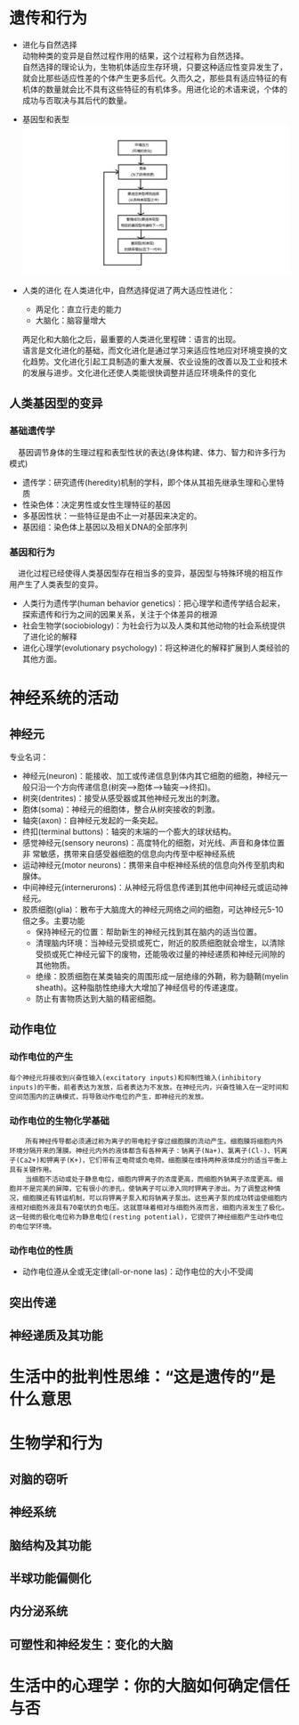 # 遗传和行为  
+ 进化与自然选择  
    动物种类的变异是自然过程作用的结果，这个过程称为自然选择。  
    自然选择的理论认为，生物机体适应生存环境，只要这种适应性变异发生了，就会比那些适应性差的个体产生更多后代。久而久之，那些具有适应特征的有机体的数量就会比不具有这些特征的有机体多。用进化论的术语来说，个体的成功与否取决与其后代的数量。 

+ 基因型和表型  
  ![自然选择如何发生](./images/3.1.png) 

+ 人类的进化
    在人类进化中，自然选择促进了两大适应性进化：
    + 两足化：直立行走的能力
    + 大脑化：脑容量增大

    两足化和大脑化之后，最重要的人类进化里程碑：语言的出现。  
    语言是文化进化的基础，而文化进化是通过学习来适应性地应对环境变换的文化趋势。文化进化引起工具制造的重大发展、农业设施的改善以及工业和技术的发展与进步。文化进化还使人类能很快调整并适应环境条件的变化

## 人类基因型的变异  
### 基础遗传学
&nbsp;&nbsp;&nbsp;&nbsp;基因调节身体的生理过程和表型性状的表达(身体构建、体力、智力和许多行为模式)
  + 遗传学：研究遗传(heredity)机制的学科，即个体从其祖先继承生理和心里特质
  + 性染色体：决定男性或女性生理特征的基因
  + 多基因性状：一些特征是由不止一对基因来决定的。
  + 基因组：染色体上基因以及相关DNA的全部序列
  
### 基因和行为
&nbsp;&nbsp;&nbsp;&nbsp;进化过程已经使得人类基因型存在相当多的变异，基因型与特殊环境的相互作用产生了人类表型的变异。
  + 人类行为遗传学(human behavior genetics)：把心理学和遗传学结合起来，探索遗传和行为之间的因果关系，关注于个体差异的根源
  + 社会生物学(sociobiology)：为社会行为以及人类和其他动物的社会系统提供了进化论的解释
  + 进化心理学(evolutionary psychology)：将这种进化的解释扩展到人类经验的其他方面。

# 神经系统的活动
## 神经元  
  专业名词： 
  + 神经元(neuron)：能接收、加工或传递信息到体内其它细胞的细胞，神经元一般只沿一个方向传递信息(树突——>胞体——>轴突——>终扣)。
  + 树突(dentrites)：接受从感受器或其他神经元发出的刺激。
  + 胞体(soma)：神经元的细胞体，整合从树突接收的刺激。
  + 轴突(axon)：自神经元发起的一条突起。
  + 终扣(terminal buttons)：轴突的末端的一个膨大的球状结构。
  + 感觉神经元(sensory neurons)：高度特化的细胞，对光线、声音和身体位置非   常敏感，携带来自感受器细胞的信息向内传至中枢神经系统
  + 运动神经元(motor neurons)：携带来自中枢神经系统的信息向外传至肌肉和腺体。
  + 中间神经元(internerurons)：从神经元将信息传递到其他中间神经元或运动神经元。
  + 胶质细胞(glia)：散布于大脑庞大的神经元网络之间的细胞，可达神经元5-10倍之多。主要功能  
    + 保持神经元的位置：帮助新生的神经元找到其在脑内的适当位置。
    + 清理脑内环境：当神经元受损或死亡，附近的胶质细胞就会增生，以清除受损或死亡神经元留下的废物，还能吸收过量的神经递质和神经元间隙的其他物质。
    + 绝缘：胶质细胞在某类轴突的周围形成一层绝缘的外鞘，称为髓鞘(myelin sheath)。这种脂肪性绝缘大大增加了神经信号的传递速度。
    + 防止有害物质达到大脑的精密细胞。  

## 动作电位  
  ### 动作电位的产生
    每个神经元将接收到兴奋性输入(excitatory inputs)和抑制性输入(inhibitory inputs)的平衡，前者表达为发放，后者表达为不发放。在神经元内，兴奋性输入在一定时间和空间范围内的正确模式，将导致动作电位的产生，即神经元的发放。

  ### 动作电位的生物化学基础
        所有神经传导都必须通过称为离子的带电粒子穿过细胞膜的流动产生。细胞膜将细胞内外环境分隔开来的薄膜。神经元内外的液体都含有各种离子：钠离子(Na+)、氯离子(Cl-)、钙离子(Ca2+)和钾离子(K+)，它们带有正电荷或负电荷。细胞膜在维持两种液体成分的适当平衡上具有关键作用。  
        当细胞不活动或处于静息电位，细胞内钾离子的浓度更高，而细胞外钠离子浓度更高。细胞并不是完美的屏障，它有很小的渗孔，使钠离子可以渗入同时钾离子渗出。为了调整这种情况，细胞膜还有转运机制，可以将钾离子泵入和将钠离子泵出。这些离子泵的成功转运使细胞内液相对细胞外液具有70毫伏的负电压。这就意味着相对与细胞外液而言，细胞内液发生了极化。这一轻微的极化电位称为静息电位(resting potential)，它提供了神经细胞产生动作电位的电位学环境。

  ### 动作电位的性质
  + 动作电位遵从全或无定律(all-or-none las)：动作电位的大小不受阈

## 突出传递  

## 神经递质及其功能

# 生活中的批判性思维：“这是遗传的”是什么意思

# 生物学和行为  

## 对脑的窃听  

## 神经系统  

## 脑结构及其功能  

## 半球功能偏侧化  

## 内分泌系统  

## 可塑性和神经发生：变化的大脑

# 生活中的心理学：你的大脑如何确定信任与否
